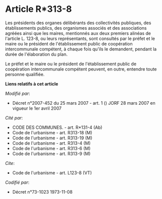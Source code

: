 # Article R*313-8

Les présidents des organes délibérants des collectivités publiques, des établissements publics, des organismes associés et
des associations agréées ainsi que les maires, mentionnés aux deux premiers alinéas de l'article L. 123-8, ou leurs
représentants, sont consultés par le préfet et le maire ou le président de l'établissement public de coopération
intercommunale compétent, à chaque fois qu'ils le demandent, pendant la durée de l'élaboration du plan. 

Le préfet et le maire ou le président de l'établissement public de coopération intercommunale compétent peuvent, en outre,
entendre toute personne qualifiée.

**Liens relatifs à cet article**

_Modifié par_:

  - Décret n°2007-452 du 25 mars 2007 - art. 1 () JORF 28 mars 2007 en vigueur le 1er avril 2007

_Cité par_:

  - CODE DES COMMUNES. - art. R*131-4 (Ab)
  - Code de l'urbanisme - art. R313-18 (M)
  - Code de l'urbanisme - art. R313-19 (M)
  - Code de l'urbanisme - art. R313-4 (M)
  - Code de l'urbanisme - art. R313-6 (M)
  - Code de l'urbanisme - art. R313-9 (M)

_Cite_:

  - Code de l'urbanisme - art. L123-8 (VT)

_Codifié par_:

  - Décret n°73-1023 1973-11-08
